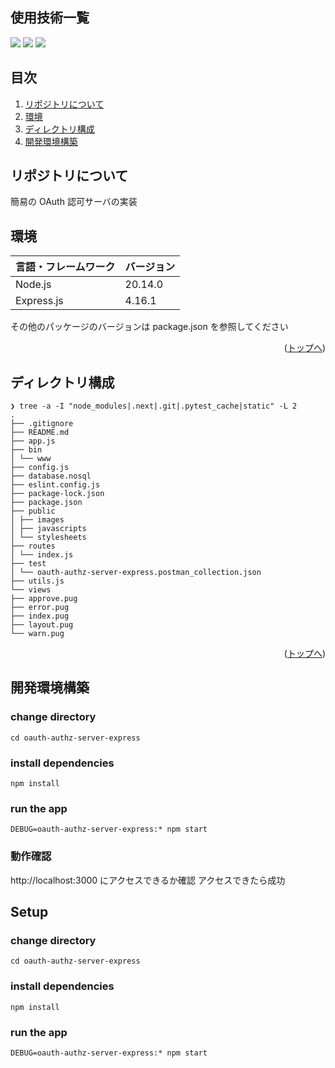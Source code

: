<div id="top"></div>

## 使用技術一覧

<!-- シールド一覧 -->
<!-- 該当するプロジェクトの中から任意のものを選ぶ-->
<p style="display: inline">
  <!-- フロントエンドのフレームワーク一覧 -->
  <img src="https://img.shields.io/badge/-Node.js-000000.svg?logo=node.js&style=for-the-badge">
  <img src="https://img.shields.io/badge/Express?style=for-the-badge&logo=express&logoColor=%23F7DF1E">
  <img src="https://img.shields.io/badge/-javascript-F7DF1E.svg?logo=javascript&style=for-the-badge">
</p>

## 目次

1. [リポジトリについて](#リポジトリについて)
2. [環境](#環境)
3. [ディレクトリ構成](#ディレクトリ構成)
4. [開発環境構築](#開発環境構築)

## リポジトリについて

簡易の OAuth 認可サーバの実装

## 環境

<!-- 言語、フレームワーク、ミドルウェア、インフラの一覧とバージョンを記載 -->

| 言語・フレームワーク | バージョン |
| -------------------- | ---------- |
| Node.js              | 20.14.0    |
| Express.js           | 4.16.1     |

その他のパッケージのバージョンは package.json を参照してください

<p align="right">(<a href="#top">トップへ</a>)</p>

## ディレクトリ構成

<!-- Treeコマンドを使ってディレクトリ構成を記載 -->

```
❯ tree -a -I "node_modules|.next|.git|.pytest_cache|static" -L 2
.
├── .gitignore
├── README.md
├── app.js
├── bin
│ └── www
├── config.js
├── database.nosql
├── eslint.config.js
├── package-lock.json
├── package.json
├── public
│ ├── images
│ ├── javascripts
│ └── stylesheets
├── routes
│ └── index.js
├── test
│ └── oauth-authz-server-express.postman_collection.json
├── utils.js
└── views
├── approve.pug
├── error.pug
├── index.pug
├── layout.pug
└── warn.pug
```

<p align="right">(<a href="#top">トップへ</a>)</p>

## 開発環境構築

### change directory

```
cd oauth-authz-server-express
```

### install dependencies

```
npm install
```

### run the app

```
DEBUG=oauth-authz-server-express:* npm start
```

### 動作確認

http://localhost:3000 にアクセスできるか確認
アクセスできたら成功

## Setup

### change directory

```
cd oauth-authz-server-express
```

### install dependencies

```
npm install
```

### run the app

```
DEBUG=oauth-authz-server-express:* npm start
```
